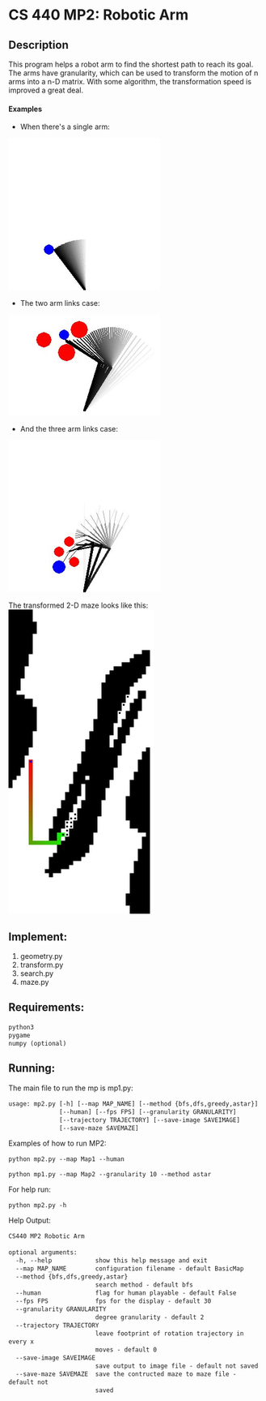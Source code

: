 # CS 440 MP2: Robotic Arm


## Description

This program helps a robot arm to find the shortest path to reach its goal. The arms have granularity, which can be used to transform the motion of n arms into a n-D matrix. With some algorithm, the transformation speed is improved a great deal.


####  Examples
- When there's a single arm:
<img src="onelink.jpg">

- The two arm links case:  
  
    
<img src="twolinks.jpg">

- And the three arm links case:
<img src="threelinks.jpg">


The transformed 2-D maze looks like this:
<img src="twoArmMaze.jpg">








## Implement:
1. geometry.py
2. transform.py
3. search.py
4. maze.py 
## Requirements:
```
python3
pygame
numpy (optional)
```
## Running:
The main file to run the mp is mp1.py:

```
usage: mp2.py [-h] [--map MAP_NAME] [--method {bfs,dfs,greedy,astar}]
              [--human] [--fps FPS] [--granularity GRANULARITY]
              [--trajectory TRAJECTORY] [--save-image SAVEIMAGE]
              [--save-maze SAVEMAZE]
```

Examples of how to run MP2:
```
python mp2.py --map Map1 --human
```
```
python mp1.py --map Map2 --granularity 10 --method astar
```

For help run:
```
python mp2.py -h
```
Help Output:
```
CS440 MP2 Robotic Arm

optional arguments:
  -h, --help            show this help message and exit
  --map MAP_NAME        configuration filename - default BasicMap
  --method {bfs,dfs,greedy,astar}
                        search method - default bfs
  --human               flag for human playable - default False
  --fps FPS             fps for the display - default 30
  --granularity GRANULARITY
                        degree granularity - default 2
  --trajectory TRAJECTORY
                        leave footprint of rotation trajectory in every x
                        moves - default 0
  --save-image SAVEIMAGE
                        save output to image file - default not saved
  --save-maze SAVEMAZE  save the contructed maze to maze file - default not
                        saved

```